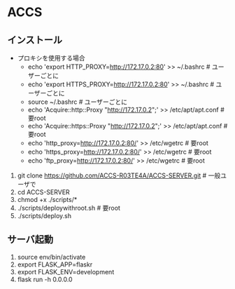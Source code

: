 # ACCS
## インストール
- プロキシを使用する場合
  - echo 'export HTTP_PROXY=http://172.17.0.2:80' >> ~/.bashrc # ユーザーごとに
  - echo 'export HTTPS_PROXY=http://172.17.0.2:80' >> ~/.bashrc # ユーザーごとに
  - source ~/.bashrc # ユーザーごとに
  - echo 'Acquire::http::Proxy "http://172.17.0.2";' >> /etc/apt/apt.conf # 要root
  - echo 'Acquire::https::Proxy "http://172.17.0.2";' >> /etc/apt/apt.conf # 要root
  - echo 'http_proxy=http://172.17.0.2:80/' >> /etc/wgetrc # 要root
  - echo 'https_proxy=http://172.17.0.2:80/' >> /etc/wgetrc # 要root
  - echo 'ftp_proxy=http://172.17.0.2:80/' >> /etc/wgetrc # 要root
1. git clone https://github.com/ACCS-R03TE4A/ACCS-SERVER.git # 一般ユーザで
2. cd ACCS-SERVER
3. chmod +x ./scripts/*
4. ./scripts/deploywithroot.sh # 要root
5. ./scripts/deploy.sh

## サーバ起動
1. source env/bin/activate
2. export FLASK_APP=flaskr
3. export FLASK_ENV=development
4. flask run -h 0.0.0.0
